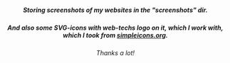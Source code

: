 <h5 align="center">Storing screenshots of my websites in the "screenshots" dir.</h5>
<h5 align="center">And also some SVG-icons with web-techs logo on it, which I work with, which I took from <a href="https://simpleicons.org/">simpleicons.org</a>.</h5>
<h6 align="center">Thanks a lot!</h6>

